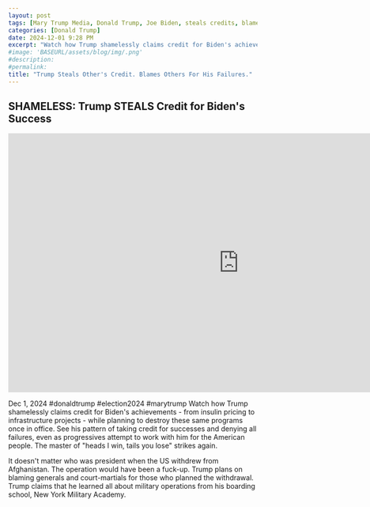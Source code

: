 ```yaml
---
layout: post
tags: [Mary Trump Media, Donald Trump, Joe Biden, steals credits, blames others for his failures, glory hog, blame-shifter, politics]
categories: [Donald Trump]
date: 2024-12-01 9:28 PM
excerpt: "Watch how Trump shamelessly claims credit for Biden's achievements - from insulin pricing to infrastructure projects - while planning to destroy these same programs once in office. See his pattern of taking credit for successes and denying all failures, even as progressives attempt to work with him for the American people."
#image: 'BASEURL/assets/blog/img/.png'
#description:
#permalink:
title: "Trump Steals Other's Credit. Blames Others For His Failures."
---
```



## SHAMELESS: Trump STEALS Credit for Biden's Success

<iframe width="932" height="524" src="https://www.youtube.com/embed/9TpCRTvIhJk" title="SHAMELESS: Trump STEALS Credit for Biden&#39;s Success" frameborder="0" allow="accelerometer; autoplay; clipboard-write; encrypted-media; gyroscope; picture-in-picture; web-share" referrerpolicy="strict-origin-when-cross-origin" allowfullscreen></iframe>

Dec 1, 2024 #donaldtrump #election2024 #marytrump
Watch how Trump shamelessly claims credit for Biden's achievements - from insulin pricing to infrastructure projects - while planning to destroy these same programs once in office. See his pattern of taking credit for successes and denying all failures, even as progressives attempt to work with him for the American people. The master of "heads I win, tails you lose" strikes again.

It doesn't matter who was president when the US withdrew from Afghanistan. The operation would have been a fuck-up. Trump plans on blaming generals and court-martials for those who planned the withdrawal. Trump claims that he learned all about military operations from his boarding school, New York Military Academy. 
